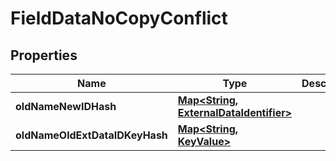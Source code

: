 

# FieldDataNoCopyConflict


## Properties

| Name | Type | Description | Notes |
|------------ | ------------- | ------------- | -------------|
|**oldNameNewIDHash** | [**Map&lt;String, ExternalDataIdentifier&gt;**](ExternalDataIdentifier.md) |  |  [optional] |
|**oldNameOldExtDataIDKeyHash** | [**Map&lt;String, KeyValue&gt;**](KeyValue.md) |  |  [optional] |



